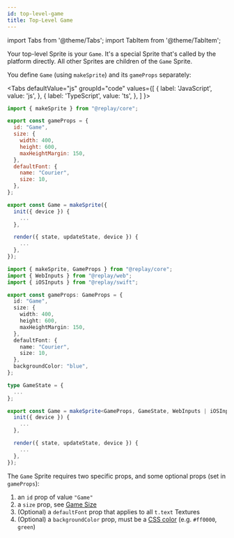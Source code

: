 ```yaml
---
id: top-level-game
title: Top-Level Game
---
```


import Tabs from '@theme/Tabs';
import TabItem from '@theme/TabItem';

Your top-level Sprite is your `Game`. It's a special Sprite that's called by the platform directly. All other Sprites are children of the `Game` Sprite.

You define `Game` (using `makeSprite`) and its `gameProps` separately:

<Tabs
  defaultValue="js"
  groupId="code"
  values={[
    { label: 'JavaScript', value: 'js', },
    { label: 'TypeScript', value: 'ts', },
  ]
}>
<TabItem value="js">

```js
import { makeSprite } from "@replay/core";

export const gameProps = {
  id: "Game",
  size: {
    width: 400,
    height: 600,
    maxHeightMargin: 150,
  },
  defaultFont: {
    name: "Courier",
    size: 10,
  },
};

export const Game = makeSprite({
  init({ device }) {
    ...
  },

  render({ state, updateState, device }) {
    ...
  },
});
```

</TabItem>
<TabItem value="ts">

```ts
import { makeSprite, GameProps } from "@replay/core";
import { WebInputs } from "@replay/web";
import { iOSInputs } from "@replay/swift";

export const gameProps: GameProps = {
  id: "Game",
  size: {
    width: 400,
    height: 600,
    maxHeightMargin: 150,
  },
  defaultFont: {
    name: "Courier",
    size: 10,
  },
  backgroundColor: "blue",
};

type GameState = {
  ...
};

export const Game = makeSprite<GameProps, GameState, WebInputs | iOSInputs>({
  init({ device }) {
    ...
  },

  render({ state, updateState, device }) {
    ...
  },
});
```

</TabItem>
</Tabs>

The `Game` Sprite requires two specific props, and some optional props (set in `gameProps`):

1. an `id` prop of value `"Game"`
1. a `size` prop, see [Game Size](game-size.md)
1. (Optional) a `defaultFont` prop that applies to all `t.text` Textures
1. (Optional) a `backgroundColor` prop, must be a [CSS color](https://developer.mozilla.org/en-US/docs/Web/CSS/color_value) (e.g. `#ff0000`, `green`)
